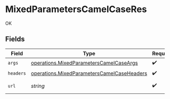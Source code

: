 # MixedParametersCamelCaseRes

OK


## Fields

| Field                                                                                                           | Type                                                                                                            | Required                                                                                                        | Description                                                                                                     | Example                                                                                                         |
| --------------------------------------------------------------------------------------------------------------- | --------------------------------------------------------------------------------------------------------------- | --------------------------------------------------------------------------------------------------------------- | --------------------------------------------------------------------------------------------------------------- | --------------------------------------------------------------------------------------------------------------- |
| `args`                                                                                                          | [operations.MixedParametersCamelCaseArgs](../../../sdk/models/operations/mixedparameterscamelcaseargs.md)       | :heavy_check_mark:                                                                                              | N/A                                                                                                             |                                                                                                                 |
| `headers`                                                                                                       | [operations.MixedParametersCamelCaseHeaders](../../../sdk/models/operations/mixedparameterscamelcaseheaders.md) | :heavy_check_mark:                                                                                              | N/A                                                                                                             |                                                                                                                 |
| `url`                                                                                                           | *string*                                                                                                        | :heavy_check_mark:                                                                                              | N/A                                                                                                             | http://localhost:35123/anything/mixedParams/path/pathValue/camelcase?query_string_param=queryValue              |